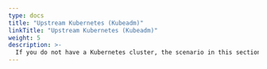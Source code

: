 ```yaml
---
type: docs
title: "Upstream Kubernetes (Kubeadm)"
linkTitle: "Upstream Kubernetes (Kubeadm)"
weight: 5
description: >-
  If you do not have a Kubernetes cluster, the scenario in this section will guide on creating a Kubernetes cluster using kubeadm in an Azure VM with Azure Arc enabled data services integration in an automated fashion using ARM template.
---
```

